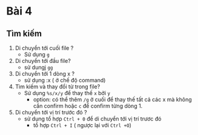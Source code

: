 # Bài 4

## Tìm kiếm

1. Di chuyển tới cuối file ?
    - Sử dụng `g`
2. Di chuyển tới đầu file?
    - sử dungj `gg`
3. Di chuyển tới 1 dòng x ?
    - sử dụng :x ( ở chế độ command)
4. Tìm kiếm và thay đổi từ trong file?
    - Sử dụng `%s/x/y` để thay thế `x` bởi `y`
        - option: có thể thêm `/g` ở cuối để thay thế tất cả các x mà không cần confirm hoặc `c` để confirm từng dòng 1.
5. Di chuyển tới vị trí trước đó ?
    - sử dụng tổ hợp `Ctrl + 0` để di chuyển tới vị trí trươc đó
        - tổ hợp `Ctrl + I` ( ngược lại với `Ctrl +O`)